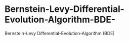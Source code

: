 # Bernstein-Levy-Differential-Evolution-Algorithm-BDE-
Bernstein-Levy Differential-Evolution-Algorithm (BDE)
